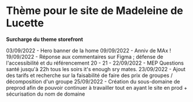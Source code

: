 # Thème pour le site de Madeleine de Lucette
**Surcharge du theme storefront**

03/09/2022 - Hero banner de la home
09/09/2022 - Anniv de MAx !
19/09/2022 - Réponse aux commentaires sur Figma ; défense de l'accessibilité et du référencement
20 - 21 - 22/09/2022 - MEP Questions santé jusqu'à 22h tous les soirs it's enough sry mates.
23/09/2022 - Ajout des tarifs et recherche sur la faisabilité de faire des prix de groupes / décomposition d'un groupe
25/09/2022 - Création du sous-domaine de preprod afin de pouvoir continuer à travailler tout en ayant le site en prod + sécurisation du nom de domaine